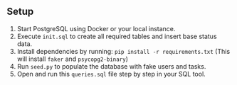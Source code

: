 ## Setup
1. Start PostgreSQL using Docker or your local instance.
2. Execute `init.sql` to create all required tables and insert base status data.
3. Install dependencies by running: `pip install -r requirements.txt`
(This will install `faker` and `psycopg2-binary`)
4. Run `seed.py` to populate the database with fake users and tasks.
5. Open and run this `queries.sql` file step by step in your SQL tool.
